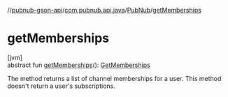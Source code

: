 //[pubnub-gson-api](../../../index.md)/[com.pubnub.api.java](../index.md)/[PubNub](index.md)/[getMemberships](get-memberships.md)

# getMemberships

[jvm]\
abstract fun [getMemberships](get-memberships.md)(): [GetMemberships](../../com.pubnub.api.java.endpoints.objects_api.memberships/-get-memberships/index.md)

The method returns a list of channel memberships for a user. This method doesn't return a user's subscriptions.
